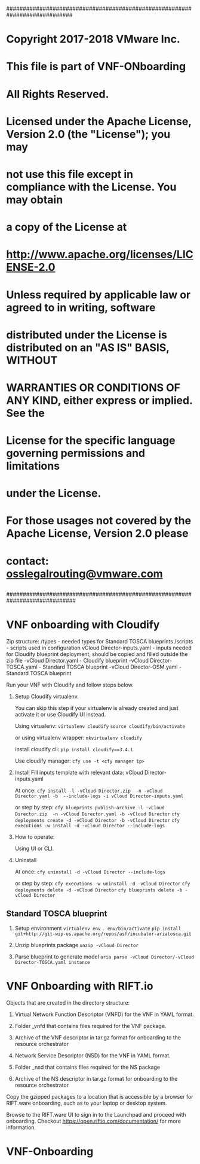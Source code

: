 ############################################################################
##
# Copyright 2017-2018 VMware Inc.
# This file is part of VNF-ONboarding
# All Rights Reserved.
#
# Licensed under the Apache License, Version 2.0 (the "License"); you may
# not use this file except in compliance with the License. You may obtain
# a copy of the License at
#
#         http://www.apache.org/licenses/LICENSE-2.0
#
# Unless required by applicable law or agreed to in writing, software
# distributed under the License is distributed on an "AS IS" BASIS, WITHOUT
# WARRANTIES OR CONDITIONS OF ANY KIND, either express or implied. See the
# License for the specific language governing permissions and limitations
# under the License.
#
# For those usages not covered by the Apache License, Version 2.0 please
# contact:  osslegalrouting@vmware.com
 
##
 
#############################################################################




VNF onboarding with Cloudify
============================

Zip structure:
/types - needed types for Standard TOSCA blueprints
/scripts - scripts used in configuration
vCloud Director-inputs.yaml - inputs needed for Cloudify blueprint deployment, should be copied and filled outside the zip file 
-vCloud Director.yaml - Cloudify blueprint
-vCloud Director-TOSCA.yaml - Standard TOSCA blueprint
-vCloud Director-OSM.yaml - Standard TOSCA blueprint


Run your VNF with Cloudify and follow steps below.

1. Setup Cloudify virtualenv.
   
    You can skip this step if your virtualenv is already created and just activate it or use Cloudify UI instead.
    
    Using virtualenv:
    `virtualenv cloudify`
    `source cloudify/bin/activate`
    
    or using virtualenv wrapper:
    `mkvirtualenv cloudify`
    
    install cloudify cli:
    `pip install cloudify==3.4.1`
    
    Use cloudify manager:
    `cfy use -t <cfy manager ip>`

2. Install
    Fill inputs template with relevant data: vCloud Director-inputs.yaml
    
    At once:
    `cfy install -l -vCloud Director.zip  -n -vCloud Director.yaml -b  --include-logs -i vCloud Director-inputs.yaml`
    
    or step by step:
    `cfy blueprints publish-archive -l -vCloud Director.zip  -n -vCloud Director.yaml -b -vCloud Director`
    `cfy deployments create -d -vCloud Director -b -vCloud Director`
    `cfy executions -w install -d -vCloud Director --include-logs`

3. How to operate:

    Using UI or CLI. <information>
   
4. Uninstall 

    At once:
    `cfy uninstall -d -vCloud Director --include-logs`
    
    or step by step:
    `cfy executions -w uninstall -d -vCloud Director`
    `cfy deployments delete -d -vCloud Director`
    `cfy blueprints delete -b -vCloud Director`


Standard TOSCA blueprint
------------------------

1. Setup environment
   `virtualenv env`
   `. env/bin/activate`
   `pip install git+http://git-wip-us.apache.org/repos/asf/incubator-ariatosca.git`

2. Unzip blueprints package
   `unzip -vCloud Director`

3. Parse blueprint to generate model
   `aria parse -vCloud Director/-vCloud Director-TOSCA.yaml instance`



VNF Onboarding with RIFT.io
===========================

Objects that are created in the directory structure:

1. Virtual Network Function Descriptor (VNFD) for the VNF in YAML format.

2. Folder <vnf-name>_vnfd that contains files required for the VNF package.

3. Archive of the VNF descriptor in tar.gz format for onboarding to the resource orchestrator

4. Network Service Descriptor (NSD) for the VNF in YAML format.

5. Folder <vnf-name>_nsd that contains files required for the NS package

6. Archive of the NS descriptor in tar.gz format for onboarding to the resource orchestrator

Copy the gzipped packages to a location that is accessible by a browser for RIFT.ware onboarding, such as to your laptop or desktop system.

Browse to the RIFT.ware UI to sign in to the Launchpad and proceed with onboarding. Checkout https://open.riftio.com/documentation/ for more information.


# VNF-Onboarding